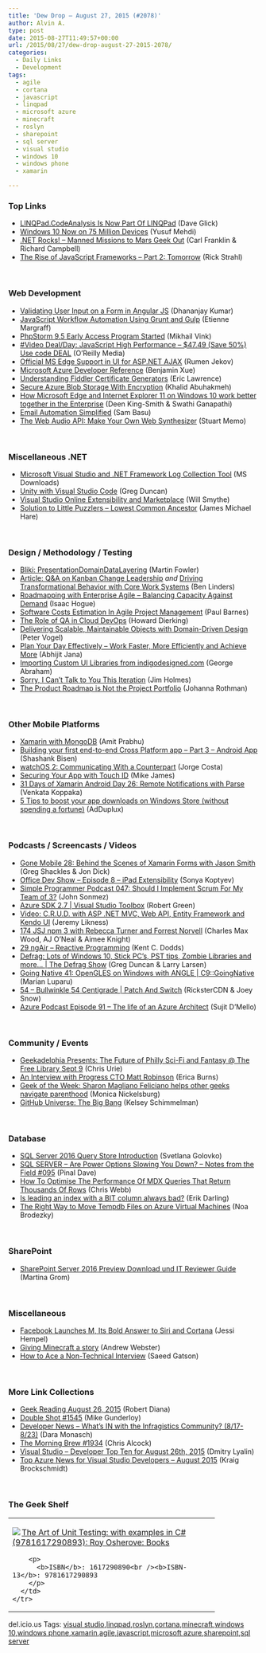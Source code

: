 ```yaml
---
title: 'Dew Drop – August 27, 2015 (#2078)'
author: Alvin A.
type: post
date: 2015-08-27T11:49:57+00:00
url: /2015/08/27/dew-drop-august-27-2015-2078/
categories:
  - Daily Links
  - Development
tags:
  - agile
  - cortana
  - javascript
  - linqpad
  - microsoft azure
  - minecraft
  - roslyn
  - sharepoint
  - sql server
  - visual studio
  - windows 10
  - windows phone
  - xamarin

---
```

### <a name="top"></a>Top Links

  * <a href="http://daveaglick.com/posts/linqpad-codeanalysis-is-now-part-of-linqpad" target="_blank">LINQPad.CodeAnalysis Is Now Part Of LINQPad</a> (Dave Glick)
  * <a href="http://blogs.windows.com/bloggingwindows/2015/08/26/windows-10-now-on-75-million-devices/" target="_blank">Windows 10 Now on 75 Million Devices</a> (Yusuf Mehdi)
  * <a href="http://www.dotnetrocks.com/default.aspx?ShowNum=1184" target="_blank">.NET Rocks! &#8211; Manned Missions to Mars Geek Out</a> (Carl Franklin & Richard Campbell)
  * <a href="http://feedproxy.google.com/~r/RickStrahl/~3/58xqAfNs-xw/The-Rise-of-JavaScript-Frameworks-Part-2-Tomorrow" target="_blank">The Rise of JavaScript Frameworks – Part 2: Tomorrow</a> (Rick Strahl)

&nbsp;

### <a name="web"></a>Web Development

  * <a href="http://www.infragistics.com/community/blogs/dhananjay_kumar/archive/2015/08/26/validating-user-input-on-a-form-in-angular-js.aspx" target="_blank">Validating User Input on a Form in Angular JS</a> (Dhananjay Kumar)
  * <a href="http://code.tutsplus.com/tutorials/javascript-workflow-automation-using-grunt-and-gulp--cms-24586" target="_blank">JavaScript Workflow Automation Using Grunt and Gulp</a> (Etienne Margraff)
  * <a href="http://blog.jetbrains.com/phpstorm/2015/08/phpstorm-9-5-early-access-program-started/" target="_blank">PhpStorm 9.5 Early Access Program Started</a> (Mikhail Vink)
  * <a href="http://feedproxy.google.com/~r/oreilly/news/~3/rrvZf9y99yU/0636920043768.do" target="_blank">#Video Deal/Day: JavaScript High Performance &#8211; $47.49 (Save 50%) Use code DEAL</a> (O&#8217;Reilly Media)
  * <a href="http://tracking.feedpress.it/link/10810/1673620" target="_blank">Official MS Edge Support in UI for ASP.NET AJAX</a> (Rumen Jekov)
  * <a href="http://blogs.msdn.com/b/zxue/archive/2015/08/26/microsoft-azure-developer-reference.aspx" target="_blank">Microsoft Azure Developer Reference</a> (Benjamin Xue)
  * <a href="http://tracking.feedpress.it/link/10810/1673174" target="_blank">Understanding Fiddler Certificate Generators</a> (Eric Lawrence)
  * <a href="http://khalidabuhakmeh.com/secure-azure-blob-storage-with-encryption" target="_blank">Secure Azure Blob Storage With Encryption</a> (Khalid Abuhakmeh)
  * <a href="http://blogs.windows.com/msedgedev/2015/08/26/how-microsoft-edge-and-internet-explorer-11-on-windows-10-work-better-together-in-the-enterprise/" target="_blank">How Microsoft Edge and Internet Explorer 11 on Windows 10 work better together in the Enterprise</a> (Deen King-Smith & Swathi Ganapathi)
  * <a href="http://developer.telerik.com/featured/email-automation-simplified/" target="_blank">Email Automation Simplified</a> (Sam Basu)
  * <a href="http://code.tutsplus.com/tutorials/the-web-audio-api-make-your-own-web-synthesizer--cms-23887" target="_blank">The Web Audio API: Make Your Own Web Synthesizer</a> (Stuart Memo)

&nbsp;

### <a name="dotnet"></a>Miscellaneous .NET

  * <a href="http://www.microsoft.com/en-us/download/details.aspx?id=12493&WT.mc_id=DX_MVP4025064" target="_blank">Microsoft Visual Studio and .NET Framework Log Collection Tool</a> (MS Downloads)
  * <a href="https://channel9.msdn.com/coding4fun/blog/Unity-with-Visual-Studio-Code" target="_blank">Unity with Visual Studio Code</a> (Greg Duncan)
  * <a href="http://blogs.msdn.com/b/visualstudioalm/archive/2015/08/26/visual-studio-online-extensibility-and-marketplace.aspx" target="_blank">Visual Studio Online Extensibility and Marketplace</a> (Will Smythe)
  * <a href="http://feedproxy.google.com/~r/BlackRabbitCoder/~3/2mwOhfRFBgE/solution-to-little-puzzlers---lowest-common-ancestor.aspx" target="_blank">Solution to Little Puzzlers &#8211; Lowest Common Ancestor</a> (James Michael Hare)

&nbsp;

### <a name="design"></a>Design / Methodology / Testing

  * <a href="http://martinfowler.com/bliki/PresentationDomainDataLayering.html" target="_blank">Bliki: PresentationDomainDataLayering</a> (Martin Fowler)
  * <a href="http://www.infoq.com/articles/book-review-kanban-change-leadership?utm_campaign=infoq_content&utm_source=infoq&utm_medium=feed&utm_term=global" target="_blank">Article: Q&A on Kanban Change Leadership</a> _and_ <a href="http://www.infoq.com/news/2015/08/core-work-systems-transformation?utm_campaign=infoq_content&utm_source=infoq&utm_medium=feed&utm_term=global" target="_blank">Driving Transformational Behavior with Core Work Systems</a> (Ben Linders)
  * <a href="http://feedproxy.google.com/~r/LeadingAgile/~3/9qpFgJRQimI/" target="_blank">Roadmapping with Enterprise Agile – Balancing Capacity Against Demand</a> (Isaac Hogue)
  * <a href="http://www.toptal.com/agile/software-costs-estimation-in-agile-project-management" target="_blank">Software Costs Estimation In Agile Project Management</a> (Paul Barnes)
  * <a href="http://blog.howarddierking.com/2015/08/26/the-role-of-qa-in-cloud-devops.html" target="_blank">The Role of QA in Cloud DevOps</a> (Howard Dierking)
  * <a href="https://visualstudiomagazine.com/articles/2015/08/01/delivering-scalable-maintainable-objects.aspx" target="_blank">Delivering Scalable, Maintainable Objects with Domain-Driven Design</a> (Peter Vogel)
  * <a href="http://abhijitjana.net/2015/08/27/plan-your-day-effectively-work-faster-more-efficiently-and-achieve-more/" target="_blank">Plan Your Day Effectively – Work Faster, More Efficiently and Achieve More</a> (Abhijit Jana)
  * <a href="http://www.infragistics.com/community/blogs/indigo-studio/archive/2015/08/26/importing-custom-ui-libraries-from-indigodesigned-com.aspx" target="_blank">Importing Custom UI Libraries from indigodesigned.com</a> (George Abraham)
  * <a href="http://feedproxy.google.com/~r/Frazzleddad/~3/HouulR4jxCo/sorry-i-cant-talk-to-you-this-iteration.html" target="_blank">Sorry, I Can&#8217;t Talk to You This Iteration</a> (Jim Holmes)
  * <a href="http://feedproxy.google.com/~r/ManagingProductDevelopment/~3/u7HKPBla0OM/" target="_blank">The Product Roadmap is Not the Project Portfolio</a> (Johanna Rothman)

&nbsp;

### <a name="mobile"></a>Other Mobile Platforms

  * <a href="http://www.c-sharpcorner.com/UploadFile/093731/xamarin-with-mongodb/" target="_blank">Xamarin with MongoDB</a> (Amit Prabhu)
  * <a href="http://dailydotnettips.com/2015/08/26/building-your-first-end-to-end-cross-platform-app-part-3-android-app/" target="_blank">Building your first end-to-end Cross Platform app – Part 3 – Android App</a> (Shashank Bisen)
  * <a href="http://code.tutsplus.com/tutorials/watchos-2-communicating-with-a-counterpart--cms-24372" target="_blank">watchOS 2: Communicating With a Counterpart</a> (Jorge Costa)
  * <a href="https://blog.xamarin.com/securing-your-app-with-touch-id/" target="_blank">Securing Your App with Touch ID</a> (Mike James)
  * <a href="http://blog.falafel.com/31-days-of-xamarin-android-day-26-remote-notifications-with-parse/" target="_blank">31 Days of Xamarin Android Day 26: Remote Notifications with Parse</a> (Venkata Koppaka)
  * <a href="http://blog.adduplex.com/2015/08/5-tips-to-boost-your-app-downloads-on.html" target="_blank">5 Tips to boost your app downloads on Windows Store (without spending a fortune)</a> (AdDuplux)

&nbsp;

### <a name="podcasts"></a>Podcasts / Screencasts / Videos

  * <a href="http://gonemobile.io/blog/e0028-Behind-the-Scenes-of-Xamarin-Forms/" target="_blank">Gone Mobile 28: Behind the Scenes of Xamarin Forms with Jason Smith</a> (Greg Shackles & Jon Dick)
  * <a href="https://channel9.msdn.com/Shows/Office-Dev-Show/Office-Dev-Show-Episode-8-iPad-Extensibility" target="_blank">Office Dev Show &#8211; Episode 8 &#8211; iPad Extensibility</a> (Sonya Koptyev)
  * <a href="http://simpleprogrammer.libsyn.com/simple-programmer-podcast-047-should-i-implement-scrum-for-my-team-of-3-0" target="_blank">Simple Programmer Podcast 047: Should I Implement Scrum For My Team of 3?</a> (John Sonmez)
  * <a href="https://channel9.msdn.com/Shows/Visual-Studio-Toolbox/Azure-27-SDK" target="_blank">Azure SDK 2.7 | Visual Studio Toolbox</a> (Robert Green)
  * <a href="http://feedproxy.google.com/~r/CSharperImage/~3/wFRWT_HVPxE/video-crud-with-asp-net-mvc-web-api.html" target="_blank">Video: C.R.U.D. with ASP .NET MVC, Web API, Entity Framework and Kendo UI</a> (Jeremy Likness)
  * <a href="https://devchat.tv/js-jabber/174-jsj-npm-3-with-rebecca-turner-and-forrest-norvell" target="_blank">174 JSJ npm 3 with Rebecca Turner and Forrest Norvell</a> (Charles Max Wood, AJ O&#8217;Neal & Aimee Knight)
  * <a href="http://audio.angular-air.com/e/29-ngair-reactive-programming/" target="_blank">29 ngAir &#8211; Reactive Programming</a> (Kent C. Dodds)
  * <a href="https://channel9.msdn.com/Shows/The-Defrag-Show/Defrag-Lots-of-Windows-10-Stick-PCs-PST-tips-Zombie-Libraries-and-more" target="_blank">Defrag: Lots of Windows 10, Stick PC&#8217;s, PST tips, Zombie Libraries and more&#8230; | The Defrag Show</a> (Greg Duncan & Larry Larsen)
  * <a href="https://channel9.msdn.com/Shows/C9-GoingNative/Going-Native-41-OpenGLES-on-Windows-with-ANGLE" target="_blank">Going Native 41: OpenGLES on Windows with ANGLE | C9::GoingNative</a> (Marian Luparu)
  * <a href="https://channel9.msdn.com/Shows/Patch-And-Switch/54-Bullwinkle-54-Centigrade" target="_blank">54 &#8211; Bullwinkle 54 Centigrade | Patch And Switch</a> (RicksterCDN & Joey Snow)
  * <a href="http://azpodcast.azurewebsites.net/post/Episode-91-The-life-of-an-Azure-Architect" target="_blank">Azure Podcast Episode 91 &#8211; The life of an Azure Architect</a> (Sujit D&#8217;Mello)

&nbsp;

### <a name="events"></a>Community / Events

  * <a href="http://www.geekadelphia.com/2015/08/26/geekadelphia-presents-the-future-of-philly-sci-fi-and-fantasy-the-free-library-sept-9/" target="_blank">Geekadelphia Presents: The Future of Philly Sci-Fi and Fantasy @ The Free Library Sept 9</a> (Chris Urie)
  * <a href="http://tracking.feedpress.it/link/10810/1674221" target="_blank">An Interview with Progress CTO Matt Robinson</a> (Erica Burns)
  * <a href="http://feedproxy.google.com/~r/geekwire/~3/t6HeEvFOhcE/" target="_blank">Geek of the Week: Sharon Magliano Feliciano helps other geeks navigate parenthood</a> (Monica Nickelsburg)
  * <a href="https://github.com/blog/2049-github-universe-the-big-bang" target="_blank">GitHub Universe: The Big Bang</a> (Kelsey Schimmelman)

&nbsp;

### <a name="sql"></a>Database

  * <a href="http://feedproxy.google.com/~r/MSSQLTips-LatestSqlServerTips/~3/sWpuC1-HHLM/tip.asp" target="_blank">SQL Server 2016 Query Store Introduction</a> (Svetlana Golovko)
  * <a href="http://blog.sqlauthority.com/2015/08/27/sql-server-are-power-options-slowing-you-down-notes-from-the-field-095/" target="_blank">SQL SERVER – Are Power Options Slowing You Down? – Notes from the Field #095</a> (Pinal Dave)
  * <a href="http://blog.crossjoin.co.uk/2015/08/26/how-to-optimise-the-performance-of-mdx-queries-that-return-thousands-of-rows/" target="_blank">How To Optimise The Performance Of MDX Queries That Return Thousands Of Rows</a> (Chris Webb)
  * <a href="http://feedproxy.google.com/~r/BrentOzar-SqlServerDba/~3/KmuOqwhkz_Q/" target="_blank">Is leading an index with a BIT column always bad?</a> (Erik Darling)
  * <a href="http://www.madeiradata.com/move-tempdb-files-on-azure-virtual-machines/" target="_blank">The Right Way to Move Tempdb Files on Azure Virtual Machines</a> (Noa Brodezky)

&nbsp;

### <a name="sp"></a>SharePoint

  * <a href="http://feedproxy.google.com/~r/blogatworkat/~3/6h0Dg4ZluD8/post.aspx" target="_blank">SharePoint Server 2016 Preview Download und IT Reviewer Guide</a> (Martina Grom)

&nbsp;

### <a name="misc"></a>Miscellaneous

  * <a href="http://www.wired.com/2015/08/facebook-launches-m-new-kind-virtual-assistant/" target="_blank">Facebook Launches M, Its Bold Answer to Siri and Cortana</a> (Jessi Hempel)
  * <a href="http://www.theverge.com/2015/8/26/9207085/minecraft-story-mode-telltale-games-interview" target="_blank">Giving Minecraft a story</a> (Andrew Webster)
  * <a href="http://simpleprogrammer.com/2015/08/26/how-to-ace-a-non-technical-interview/" target="_blank">How to Ace a Non-Technical Interview</a> (Saeed Gatson)

&nbsp;

### <a name="links"></a>More Link Collections

  * <a href="http://feeds.regulargeek.com/~r/RegularGeek/~3/BX7WSMhqZls/" target="_blank">Geek Reading August 26, 2015</a> (Robert Diana)
  * <a href="http://afreshcup.com/home/2015/8/26/double-shot-1545.html" target="_blank">Double Shot #1545</a> (Mike Gunderloy)
  * <a href="http://www.infragistics.com/community/blogs/d-coding/archive/2015/08/26/developer-news-what-39-s-in-with-the-infragistics-community-8-17-8-23.aspx" target="_blank">Developer News &#8211; What&#8217;s IN with the Infragistics Community? (8/17-8/23)</a> (Dara Monasch)
  * <a href="http://feedproxy.google.com/~r/ReflectivePerspective/~3/dsJgh1o4OJw/" target="_blank">The Morning Brew #1934</a> (Chris Alcock)
  * <a href="http://www.lyalin.com/2015/08/26/visual-studio-developer-top-ten-for-august-26th-2015/" target="_blank">Visual Studio – Developer Top Ten for August 26th, 2015</a> (Dmitry Lyalin)
  * <a href="http://blogs.msdn.com/b/visualstudio/archive/2015/08/26/top-azure-news-for-visual-studio-developers-august-2015.aspx" target="_blank">Top Azure News for Visual Studio Developers – August 2015</a> (Kraig Brockschmidt)

&nbsp;

### <a name="shelf"></a>The Geek Shelf

<div id="scid:7dc1bd33-94bd-46fd-a20b-0131235bcd47:346f4ab1-38b3-488a-bf59-38ec011c9452" class="wlWriterEditableSmartContent" style="float: none; padding-bottom: 0px; padding-top: 0px; padding-left: 0px; margin: 0px; display: inline; padding-right: 0px">
  <table cellspacing="0" cellpadding="2" width="400" border="0" unselectable="on">
    <tr>
      <td valign="top" width="400">
        <p>
          <a title="The Art of Unit Testing: with examples in C# (9781617290893): Roy Osherove: Books" href="http://www.amazon.com/exec/obidos/ASIN/1617290890/amavin-20"><img data-recalc-dims="1" decoding="async" src="https://i0.wp.com/images.amazon.com/images/P/1617290890.01.MZZZZZZZ.jpg?w=660" border="0" align="left" style="float:left" />The Art of Unit Testing: with examples in C# (9781617290893): Roy Osherove: Books</a>
        </p>
        
        <p>
          <b>ISBN</b>: 1617290890<br /><b>ISBN-13</b>: 9781617290893
        </p>
      </td>
    </tr>
  </table>
</div>

<div id="scid:0767317B-992E-4b12-91E0-4F059A8CECA8:0545e032-cc6d-48ce-93b1-cc5a2dc27706" class="wlWriterEditableSmartContent" style="float: none; padding-bottom: 0px; padding-top: 0px; padding-left: 0px; margin: 0px; display: inline; padding-right: 0px">
  del.icio.us Tags: <a href="http://del.icio.us/popular/visual+studio" rel="tag">visual studio</a>,<a href="http://del.icio.us/popular/linqpad" rel="tag">linqpad</a>,<a href="http://del.icio.us/popular/roslyn" rel="tag">roslyn</a>,<a href="http://del.icio.us/popular/cortana" rel="tag">cortana</a>,<a href="http://del.icio.us/popular/minecraft" rel="tag">minecraft</a>,<a href="http://del.icio.us/popular/windows+10" rel="tag">windows 10</a>,<a href="http://del.icio.us/popular/windows+phone" rel="tag">windows phone</a>,<a href="http://del.icio.us/popular/xamarin" rel="tag">xamarin</a>,<a href="http://del.icio.us/popular/agile" rel="tag">agile</a>,<a href="http://del.icio.us/popular/javascript" rel="tag">javascript</a>,<a href="http://del.icio.us/popular/microsoft+azure" rel="tag">microsoft azure</a>,<a href="http://del.icio.us/popular/sharepoint" rel="tag">sharepoint</a>,<a href="http://del.icio.us/popular/sql+server" rel="tag">sql server</a>
</div>